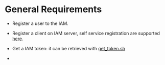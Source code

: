 # General Requirements

* Register a user to the IAM.

* Register a client on IAM server, self service registration are supported [here](https://iam-test.indigo-datacloud.eu/login). 

* Get a IAM token: it can be retrieved with [get_token.sh](https://gist.githubusercontent.com/dciangot/3b098173fc1710ad6b07ecda5b4e179a/raw/379949e1ce00d28dbdb64b65ed3a1d1676da4789/get_token.sh)

* 